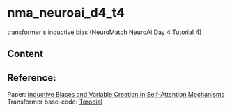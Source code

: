 # nma_neuroai_d4_t4
transformer's inductive bias (NeuroMatch NeuroAi Day 4 Tutorial 4)

## Content


## Reference:
Paper: [Inductive Biases and Variable Creation in Self-Attention Mechanisms](https://arxiv.org/abs/2110.10090)
Transformer base-code: [Torodial](https://github.com/MathInf/toroidal/tree/main)
